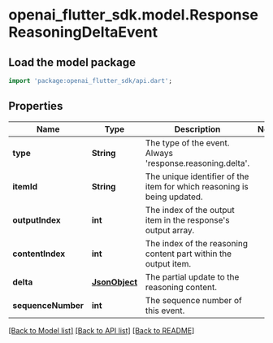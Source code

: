 # openai_flutter_sdk.model.ResponseReasoningDeltaEvent

## Load the model package
```dart
import 'package:openai_flutter_sdk/api.dart';
```

## Properties
Name | Type | Description | Notes
------------ | ------------- | ------------- | -------------
**type** | **String** | The type of the event. Always 'response.reasoning.delta'. | 
**itemId** | **String** | The unique identifier of the item for which reasoning is being updated. | 
**outputIndex** | **int** | The index of the output item in the response's output array. | 
**contentIndex** | **int** | The index of the reasoning content part within the output item. | 
**delta** | [**JsonObject**](.md) | The partial update to the reasoning content. | 
**sequenceNumber** | **int** | The sequence number of this event. | 

[[Back to Model list]](../README.md#documentation-for-models) [[Back to API list]](../README.md#documentation-for-api-endpoints) [[Back to README]](../README.md)


